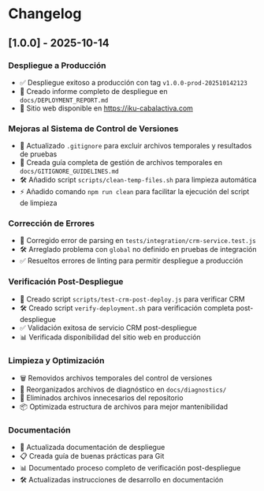 # Changelog

## [1.0.0] - 2025-10-14

### Despliegue a Producción
- ✅ Despliegue exitoso a producción con tag `v1.0.0-prod-202510142123`
- 📝 Creado informe completo de despliegue en `docs/DEPLOYMENT_REPORT.md`
- 🚀 Sitio web disponible en https://iku-cabalactiva.com

### Mejoras al Sistema de Control de Versiones
- 🧹 Actualizado `.gitignore` para excluir archivos temporales y resultados de pruebas
- 📝 Creada guía completa de gestión de archivos temporales en `docs/GITIGNORE_GUIDELINES.md`
- 🛠️ Añadido script `scripts/clean-temp-files.sh` para limpieza automática
- ⚡ Añadido comando `npm run clean` para facilitar la ejecución del script de limpieza

### Corrección de Errores
- 🐛 Corregido error de parsing en `tests/integration/crm-service.test.js`
- 🛠️ Arreglado problema con `global` no definido en pruebas de integración
- ✅ Resueltos errores de linting para permitir despliegue a producción

### Verificación Post-Despliegue
- 🧪 Creado script `scripts/test-crm-post-deploy.js` para verificar CRM
- 🛠️ Creado script `verify-deployment.sh` para verificación completa post-despliegue
- ✅ Validación exitosa de servicio CRM post-despliegue
- 📊 Verificada disponibilidad del sitio web en producción

### Limpieza y Optimización
- 🗑️ Removidos archivos temporales del control de versiones
- 📁 Reorganizados archivos de diagnóstico en `docs/diagnostics/`
- 🧹 Eliminados archivos innecesarios del repositorio
- 📦 Optimizada estructura de archivos para mejor mantenibilidad

### Documentación
- 📄 Actualizada documentación de despliegue
- 📋 Creada guía de buenas prácticas para Git
- 📊 Documentado proceso completo de verificación post-despliegue
- 🛠️ Actualizadas instrucciones de desarrollo en documentación